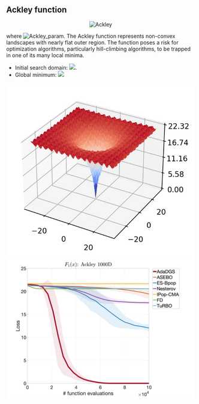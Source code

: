 ## Ackley function

<div align="center"> <img src="https://latex.codecogs.com/svg.latex?&space;f(x)=-a\exp(-b\sqrt{\frac{1}{d}\sum_{i=1}^dx_i^2})-\exp(\frac{1}{d}\sum_{i=1}^d\cos(cx_i))+a+\exp(1)" title="Ackley" /> </div>

where <img src="https://latex.codecogs.com/svg.latex?&space;a=20,b=0.2,c=2\pi" title="Ackley_param" />. The Ackley function represents non-convex landscapes with nearly flat outer region.  The function poses a risk for optimization algorithms, particularly hill-climbing algorithms, to be trapped in one of its many local minima.

- Initial search domain: <img src="https://latex.codecogs.com/svg.latex?&space;x\in{[-32.768,32.768]}^d" title=" "/>.
- Global minimum: <img src="https://latex.codecogs.com/svg.latex?&space;f(x_{opt})=0." title=" "/>

<div align="center"> 
  <img src="image/ackley.jpg" alt="ackley" width="500"/> 
  <img src="image/Ackley_error_plot.jpg" alt="error" width="500"/>
</div>



